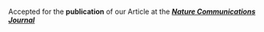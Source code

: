 Accepted for the <b>publication</b> of our Article at the <a href="https://www.nature.com/ncomms/"><em><b>Nature Communications Journal</b></em></a>
